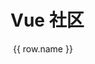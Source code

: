 # Vue 社区

<script setup>
import { ref } from 'vue'

const count = ref([
  { name: 'Vue.js', icon: 'https://router.vuejs.org/logo.svg', url: 'https://cn.vuejs.org/guide/essentials/application' },
  { name: 'Vue Router', icon: 'https://router.vuejs.org/logo.svg', url: 'https://router.vuejs.org/zh/introduction.html' },
  { name: 'Pinia', icon: 'https://pinia.web3doc.top/logo.svg', url: 'https://pinia.web3doc.top/introduction.html' },
])


const goPage = (url) => {
  window.open(url)
}

</script>

<div :class="$style.main">
  <div :class="$style.card" v-for="(row, key) in count" @click="goPage(row.url)">
    <img :src="row.icon" :class="$style.icon">
    <span :class="$style.text">{{ row.name }}</span>
  </div>
</div>

<style module>
.main {
  margin-top: 32px;
  display: flex;
  flex-wrap: wrap;
  box-sizing: border-box;
}

.card {
  font-weight: bold;
  box-sizing: border-box;
  padding: 3px 6px;
  display: flex;
  flex-direction: column;
  align-items: center;
  margin-right: 16px;
  margin-bottom: 16px;
  cursor: pointer;
}

.icon {
  width: 50px;
  height: 50px;
  border-radius: 12px;
  margin-bottom: 4px;
}

.text {
  font-size: 14px;
  font-weight: 500;
}


</style>

